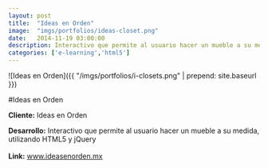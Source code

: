 ```yaml
---
layout:	post
title:	"Ideas en Orden"
image:	"imgs/portfolios/ideas-closet.png"
date:   2014-11-19 03:00:00
description: Interactivo que permite al usuario hacer un mueble a su medida, utilizando HTML5 y jQuery
categories: ['e-learning','html5']
---
```

![Ideas en Orden]({{ "/imgs/portfolios/i-closets.png" | prepend: site.baseurl }})

#Ideas en Orden

**Cliente:** Ideas en Orden

**Desarrollo:** Interactivo que permite al usuario hacer un mueble a su medida, utilizando HTML5 y jQuery
<br><br>
**Link:**
<a class="link" href="http://ideasenorden.mx/" target="blank"> www.ideasenorden.mx</a>